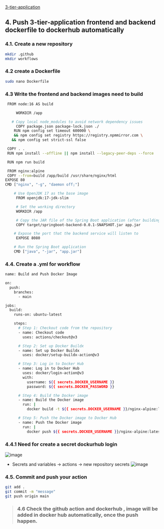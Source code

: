[3-tier-application](https://github.com/Sruthi-22012002/DevOps-Azure/tree/main/3-tier-application)
## 4. Push 3-tier-application frontend and backend dockerfile to dockerhub automatically
### 4.1. Create a new repository
```bash
mkdir .github
mkdir workflows
```
### 4.2 create a Dockerfile
```bash
sudo nano Dockerfile
```
### 4.3 Write the frontend and backend images need to build
```bash
 FROM node:16 AS build

     WORKDIR /app

   # Copy local node_modules to avoid network dependency issues
     COPY package.json package-lock.json ./
    RUN npm config set timeout 600000 \
    && npm config set registry https://registry.npmmirror.com \
   && npm config set strict-ssl false

 COPY . .
 RUN npm install --offline || npm install --legacy-peer-deps --force

 RUN npm run build

 FROM nginx:alpine
 COPY --from=build /app/build /usr/share/nginx/html
EXPOSE 80
CMD ["nginx", "-g", "daemon off;"]

    # Use OpenJDK 17 as the base image
     FROM openjdk:17-jdk-slim

     # Set the working directory
     WORKDIR /app

     # Copy the JAR file of the Spring Boot application (after building it locally)
     COPY target/springboot-backend-0.0.1-SNAPSHOT.jar app.jar

    # Expose the port that the backend service will listen to
     EXPOSE 8080

    # Run the Spring Boot application
    CMD ["java", "-jar", "app.jar"]
```
### 4.4. Create a .yml for workflow
```bash
name: Build and Push Docker Image

on:
  push:
    branches:
      - main

jobs:
  build:
    runs-on: ubuntu-latest

    steps:
      # Step 1: Checkout code from the repository
      - name: Checkout code
        uses: actions/checkout@v3

      # Step 2: Set up Docker Buildx
      - name: Set up Docker Buildx
        uses: docker/setup-buildx-action@v3

      # Step 3: Log in to Docker Hub
      - name: Log in to Docker Hub
        uses: docker/login-action@v3
        with:
          username: ${{ secrets.DOCKER_USERNAME }}
          password: ${{ secrets.DOCKER_PASSWORD }}

      # Step 4: Build the Docker image
      - name: Build the Docker image
        run: |
          docker build -t ${{ secrets.DOCKER_USERNAME }}/nginx-alpine:latest .

      # Step 5: Push the Docker image to Docker Hub
      - name: Push the Docker image
        run: |
          docker push ${{ secrets.DOCKER_USERNAME }}/nginx-alpine:latest
```
### 4.4.1 Need for create a secret dockurhub login
![image](https://github.com/user-attachments/assets/8c9a0f0c-4e50-4c27-9d1c-d171b116661f)
* Secrets and variables -> actions -> new repository secrets
  ![image](https://github.com/user-attachments/assets/621f1b40-bfb8-48a4-bc0f-c57bee4c0e77)
### 4.5. Commit and push your action
```bash
git add .
git commit -m "message"
git push origin main
```
> ### 4.6 Check the github action and dockerhub , image will be added in docker hub automatically, once the push happen.


